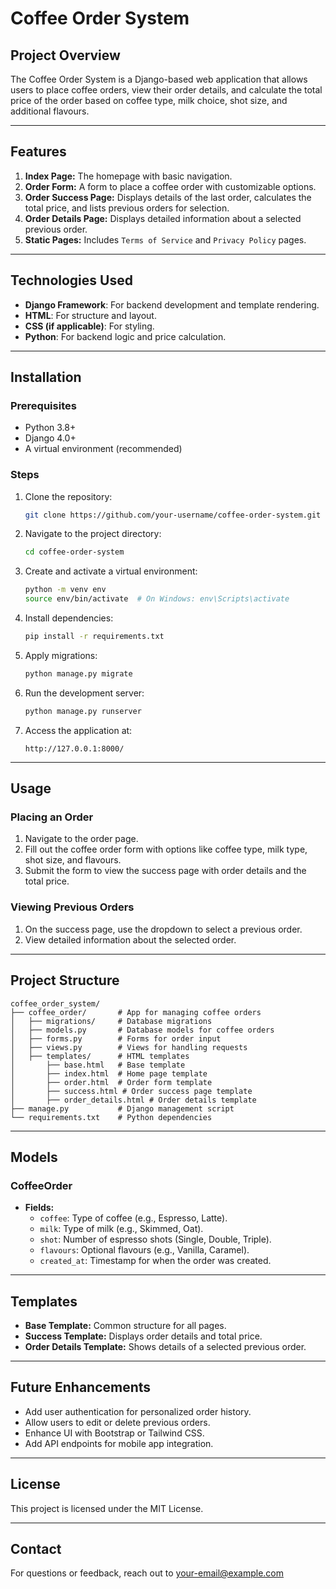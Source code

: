 # Coffee Order System

## Project Overview
The Coffee Order System is a Django-based web application that allows users to place coffee orders, view their order details, and calculate the total price of the order based on coffee type, milk choice, shot size, and additional flavours.

---

## Features
1. **Index Page:** The homepage with basic navigation.
2. **Order Form:** A form to place a coffee order with customizable options.
3. **Order Success Page:** Displays details of the last order, calculates the total price, and lists previous orders for selection.
4. **Order Details Page:** Displays detailed information about a selected previous order.
5. **Static Pages:** Includes `Terms of Service` and `Privacy Policy` pages.

---

## Technologies Used
- **Django Framework**: For backend development and template rendering.
- **HTML**: For structure and layout.
- **CSS (if applicable)**: For styling.
- **Python**: For backend logic and price calculation.

---

## Installation

### Prerequisites
- Python 3.8+
- Django 4.0+
- A virtual environment (recommended)

### Steps
1. Clone the repository:
   ```bash
   git clone https://github.com/your-username/coffee-order-system.git
   ```

2. Navigate to the project directory:
   ```bash
   cd coffee-order-system
   ```

3. Create and activate a virtual environment:
   ```bash
   python -m venv env
   source env/bin/activate  # On Windows: env\Scripts\activate
   ```

4. Install dependencies:
   ```bash
   pip install -r requirements.txt
   ```

5. Apply migrations:
   ```bash
   python manage.py migrate
   ```

6. Run the development server:
   ```bash
   python manage.py runserver
   ```

7. Access the application at:
   ```
   http://127.0.0.1:8000/
   ```

---

## Usage

### Placing an Order
1. Navigate to the order page.
2. Fill out the coffee order form with options like coffee type, milk type, shot size, and flavours.
3. Submit the form to view the success page with order details and the total price.

### Viewing Previous Orders
1. On the success page, use the dropdown to select a previous order.
2. View detailed information about the selected order.

---

## Project Structure
```
coffee_order_system/
├── coffee_order/       # App for managing coffee orders
│   ├── migrations/     # Database migrations
│   ├── models.py       # Database models for coffee orders
│   ├── forms.py        # Forms for order input
│   ├── views.py        # Views for handling requests
│   ├── templates/      # HTML templates
│       ├── base.html   # Base template
│       ├── index.html  # Home page template
│       ├── order.html  # Order form template
│       ├── success.html # Order success page template
│       ├── order_details.html # Order details template
├── manage.py           # Django management script
└── requirements.txt    # Python dependencies
```

---

## Models
### CoffeeOrder
- **Fields:**
  - `coffee`: Type of coffee (e.g., Espresso, Latte).
  - `milk`: Type of milk (e.g., Skimmed, Oat).
  - `shot`: Number of espresso shots (Single, Double, Triple).
  - `flavours`: Optional flavours (e.g., Vanilla, Caramel).
  - `created_at`: Timestamp for when the order was created.

---

## Templates
- **Base Template:** Common structure for all pages.
- **Success Template:** Displays order details and total price.
- **Order Details Template:** Shows details of a selected previous order.

---

## Future Enhancements
- Add user authentication for personalized order history.
- Allow users to edit or delete previous orders.
- Enhance UI with Bootstrap or Tailwind CSS.
- Add API endpoints for mobile app integration.

---

## License
This project is licensed under the MIT License.

---

## Contact
For questions or feedback, reach out to [your-email@example.com](mailto:siteadmin@robbiefallcycles.cc)
